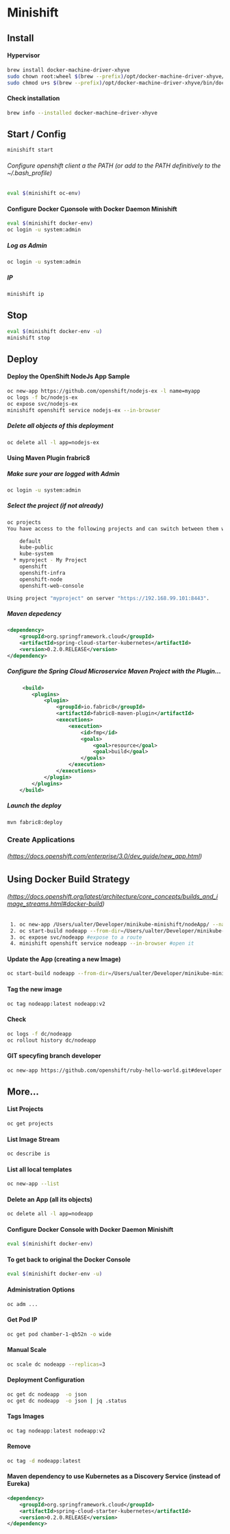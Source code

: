 # Minishift

## Install

#### Hypervisor
```bash
brew install docker-machine-driver-xhyve
sudo chown root:wheel $(brew --prefix)/opt/docker-machine-driver-xhyve/bin/docker-machine-driver-xhyve
sudo chmod u+s $(brew --prefix)/opt/docker-machine-driver-xhyve/bin/docker-machine-driver-xhyve
```
#### Check installation
```bash
brew info --installed docker-machine-driver-xhyve
```
## Start / Config
```bash
minishift start
```
###### Configure openshift client a the PATH (or add to the PATH definitively to the ~/.bash_profile)
```bash
eval $(minishift oc-env)
```
#### Configure Docker Cµonsole with Docker Daemon Minishift
```bash
eval $(minishift docker-env)
oc login -u system:admin
```
##### Log as Admin
```bash
oc login -u system:admin
```
##### IP
```bash
minishift ip

```
## Stop
```bash
eval $(minishift docker-env -u)
minishift stop
```
## Deploy

#### Deploy the OpenShift NodeJs App Sample
```bash
oc new-app https://github.com/openshift/nodejs-ex -l name=myapp
oc logs -f bc/nodejs-ex
oc expose svc/nodejs-ex
minishift openshift service nodejs-ex --in-browser
```
##### Delete all objects of this deployment
```bash
oc delete all -l app=nodejs-ex
```

#### Using Maven Plugin frabric8
##### Make sure your are logged with Admin
```bash
oc login -u system:admin
```
##### Select the project (if not already)
```bash
oc projects
You have access to the following projects and can switch between them with 'oc project <projectname>':

    default
    kube-public
    kube-system
  * myproject - My Project
    openshift
    openshift-infra
    openshift-node
    openshift-web-console

Using project "myproject" on server "https://192.168.99.101:8443".
```
##### Maven depedency
```xml
<dependency>
	<groupId>org.springframework.cloud</groupId>
	<artifactId>spring-cloud-starter-kubernetes</artifactId>
	<version>0.2.0.RELEASE</version>
</dependency>
```
##### Configure the Spring Cloud Microservice Maven Project with the Plugin...
```xml
     <build>
        <plugins>
            <plugin>
                <groupId>io.fabric8</groupId>
                <artifactId>fabric8-maven-plugin</artifactId>
                <executions>
                    <execution>
                        <id>fmp</id>
                        <goals>
                            <goal>resource</goal>
                            <goal>build</goal>
                        </goals>
                    </execution>
                </executions>
            </plugin>
        </plugins>
    </build>
```
##### Launch the deploy
```bash
mvn fabric8:deploy
```

### Create Applications
###### (https://docs.openshift.com/enterprise/3.0/dev_guide/new_app.html)
## Using Docker Build Strategy
###### (https://docs.openshift.org/latest/architecture/core_concepts/builds_and_image_streams.html#docker-build)
```bash
 1. oc new-app /Users/ualter/Developer/minikube-minishift/nodeApp/ --name=nodeapp --strategy=docker --template=nodejs
 2. oc start-build nodeapp --from-dir=/Users/ualter/Developer/minikube-minishift/nodeApp/ --follow
 3. oc expose svc/nodeapp #expose to a route
 4. minishift openshift service nodeapp --in-browser #open it
 ```
#### Update the App (creating a new Image)
```bash
oc start-build nodeapp --from-dir=/Users/ualter/Developer/minikube-minishift/nodeApp/ --follow
```
#### Tag the new image
```bash
oc tag nodeapp:latest nodeapp:v2
```
#### Check
```bash
oc logs -f dc/nodeapp 
oc rollout history dc/nodeapp 
```
#### GIT specyfing branch developer
```bash
oc new-app https://github.com/openshift/ruby-hello-world.git#developer
```

## More...

#### List Projects
```bash
oc get projects
```
#### List Image Stream
```bash
oc describe is
```
#### List all local templates
```bash
oc new-app --list
```

#### Delete an App (all its objects)
```bash
oc delete all -l app=nodeapp
```

#### Configure Docker Console with Docker Daemon Minishift
```bash
eval $(minishift docker-env)
```
#### To get back to original the Docker Console
```bash
eval $(minishift docker-env -u)
```

#### Administration Options
```bash
oc adm ...
```
#### Get Pod IP
```bash
oc get pod chamber-1-qb52n -o wide
```
#### Manual Scale
```bash
oc scale dc nodeapp --replicas=3
```
#### Deployment Configuration 
```bash
oc get dc nodeapp  -o json
oc get dc nodeapp  -o json | jq .status
```
#### Tags Images
```bash
oc tag nodeapp:latest nodeapp:v2
```
#### Remove
```bash
oc tag -d nodeapp:latest
```
#### Maven dependency to use Kubernetes as a Discovery Service (instead of Eureka)
```xml
<dependency>
	<groupId>org.springframework.cloud</groupId>
	<artifactId>spring-cloud-starter-kubernetes</artifactId>
	<version>0.2.0.RELEASE</version>
</dependency>
```
